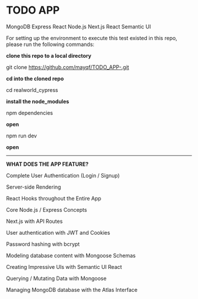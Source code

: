 # TODO APP

MongoDB
Express
React 
Node.js
Next.js
React Semantic UI

For setting up the environment to execute this test existed in this repo, please run the following commands:

**clone this repo to a local directory**

git clone https://github.com/mayqf/TODO_APP-.git

**cd into the cloned repo**

cd realworld_cypress

**install the node_modules**

npm dependencies

**open**

npm run dev

**open**


---


**WHAT DOES THE APP FEATURE?**

Complete User Authentication (Login / Signup)

Server-side Rendering

React Hooks throughout the Entire App

Core Node.js / Express Concepts

Next.js with API Routes

User authentication with JWT and Cookies

Password hashing with bcrypt

Modeling database content with Mongoose Schemas

Creating Impressive UIs with Semantic UI React

Querying / Mutating Data with Mongoose

Managing MongoDB database with the Atlas Interface






